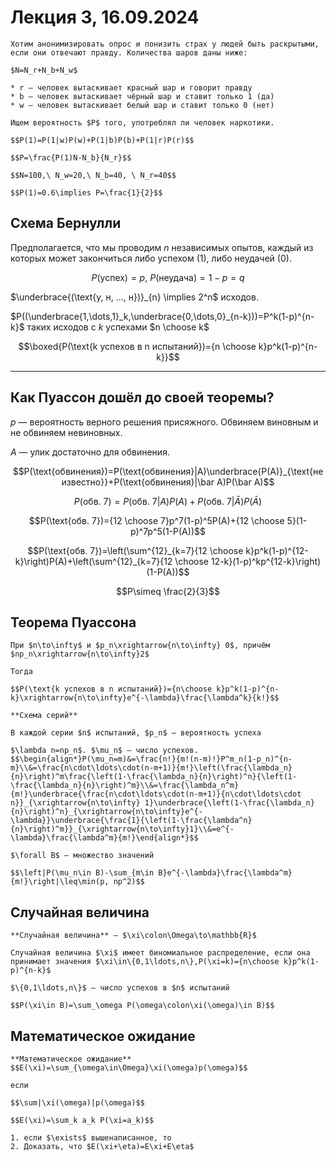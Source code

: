 # Лекция 3, 16.09.2024

```{prf:example}
Хотим анонимизировать опрос и понизить страх у людей быть раскрытыми, если они отвечают правду. Количества шаров даны ниже:

$N=N_r+N_b+N_w$

* r — человек вытаскивает красный шар и говорит правду
* b — человек вытаскивает чёрный шар и ставит только 1 (да)
* w — человек вытаскивает белый шар и ставит только 0 (нет)

Ищем вероятность $P$ того, употреблял ли человек наркотики.

$$P(1)=P(1|w)P(w)+P(1|b)P(b)+P(1|r)P(r)$$

$$P=\frac{P(1)N-N_b}{N_r}$$

$$N=100,\ N_w=20,\ N_b=40, \ N_r=40$$

$$P(1)=0.6\implies P=\frac{1}{2}$$
```

## Схема Бернулли

Предполагается, что мы проводим $n$ независимых опытов, каждый из которых может закончиться либо успехом (1), либо неудачей (0).

$$P(\text{успех})=p,\ P(\text{неудача})=1-p=q$$

$\underbrace{(\text{у, н, ..., н})}_{n} \implies 2^n$ исходов.

$P((\underbrace{1,\dots,1}_k,\underbrace{0,\dots,0}_{n-k}))=P^k(1-p)^{n-k}$ таких исходов с $k$ успехами $n \choose k$

$$\boxed{P(\text{k успехов в n испытаний})={n \choose k}p^k(1-p)^{n-k}}$$

---

## Как Пуассон дошёл до своей теоремы?

$p$ — вероятность верного решения присяжного. Обвиняем виновным и не обвиняем невиновных.

$A$ — улик достаточно для обвинения.

$$P(\text{обвинения})=P(\text{обвинения}|A)\underbrace{P(A)}_{\text{неизвестно}}+P(\text{обвинения}|\bar A)P(\bar A)$$

$$P(\text{обв. 7})=P(\text{обв. 7}| A)P(A)+P(\text{обв. 7}|\bar A)P(\bar A)$$

$$P(\text{обв. 7})={12 \choose 7}p^7(1-p)^5P(A)+{12 \choose 5}(1-p)^7p^5(1-P(A))$$

$$P(\text{обв. 7})=\left(\sum^{12}_{k=7}{12 \choose k}p^k(1-p)^{12-k}\right)P(A)+\left(\sum^{12}_{k=7}{12 \choose 12-k}(1-p)^kp^{12-k}\right)(1-P(A))$$

$$P\simeq \frac{2}{3}$$

## Теорема Пуассона

```{prf:theorem} Теорема Пуассона
При $n\to\infty$ и $p_n\xrightarrow{n\to\infty} 0$, причём $np_n\xrightarrow{n\to\infty}2$

Тогда 

$$P(\text{k успехов в n испытаний})={n\choose k}p^k(1-p)^{n-k}\xrightarrow{n\to\infty}e^{-\lambda}\frac{\lambda^k}{k!}$$
```

```{aside}
**Схема серий**

В каждой серии $n$ испытаний, $p_n$ — вероятность успеха
```

```{prf:proof}
$\lambda n=np_n$. $\mu_n$ — число успехов.
$$\begin{align*}P(\mu_n=m)&=\frac{n!}{m!(n-m)!}P^m_n(1-p_n)^{n-m}\\&=\frac{n\cdot\ldots\cdot(n-m+1)}{m!}\left(\frac{\lambda_n}{n}\right)^m\frac{\left(1-\frac{\lambda_n}{n}\right)^n}{\left(1-\frac{\lambda_n}{n}\right)^m}\\&=\frac{\lambda_n^m}{m!}\underbrace{\frac{n\cdot\ldots\cdot(n-m+1)}{n\cdot\ldots\cdot n}}_{\xrightarrow{n\to\infty} 1}\underbrace{\left(1-\frac{\lambda_n}{n}\right)^n}_{\xrightarrow{n\to\infty}e^{-\lambda}}\underbrace{\frac{1}{\left(1-\frac{\lambda^n}{n}\right)^m}}_{\xrightarrow{n\to\infty}1}\\&=e^{-\lambda}\frac{\lambda^m}{m!}\end{align*}$$
```

```{note} Замечаине
$\forall B$ — множество значений

$$\left|P(\mu_n\in B)-\sum_{m\in B}e^{-\lambda}\frac{\lambda^m}{m!}\right|\leq\min(p, np^2)$$
```

## Случайная величина

```{prf:definition}
**Случайная величина** — $\xi\colon\Omega\to\mathbb{R}$

```

```{prf:definition}
Случайная величина $\xi$ имеет биномиальное распределение, если она принимает значения $\xi\in\{0,1\ldots,n\},P(\xi=k)={n\choose k}p^k(1-p)^{n-k}$

$\{0,1\ldots,n\}$ — число успехов в $n$ испытаний

$$P(\xi\in B)=\sum_\omega P(\omega\colon\xi(\omega)\in B)$$
```


## Математическое ожидание

```{prf:definition}
**Математическое ожидание**
$$E(\xi)=\sum_{\omega\in\Omega}\xi(\omega)p(\omega)$$

если

$$\sum|\xi(\omega)|p(\omega)$$
```

```{prf:theorem}
$$E(\xi)=\sum_k a_k P(\xi=a_k)$$

1. если $\exists$ вышенаписанное, то
2. Доказать, что $E(\xi+\eta)=E\xi+E\eta$
```